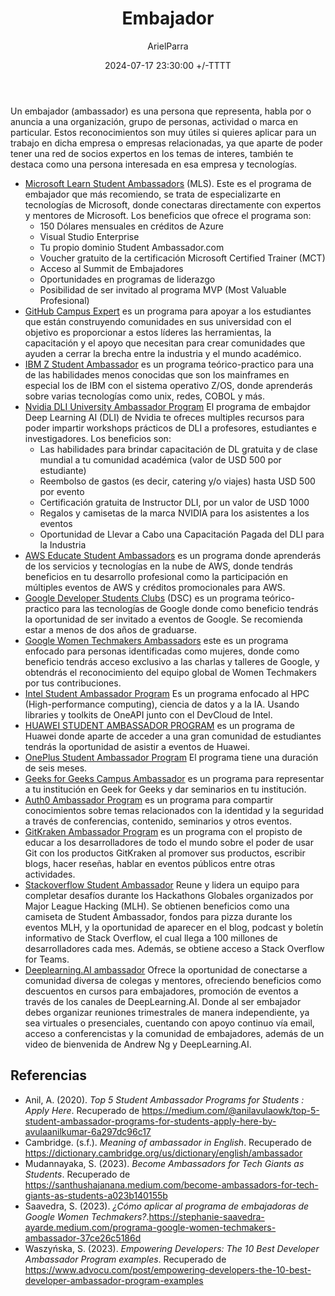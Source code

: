 ﻿---
title: Embajador
description: Oportunidades para ser embajador de múltiples empresas
date: 2024-07-17 23:30:00 +/-TTTT
categories: [Desarrollo_Profesional]
author: ArielParra 
tags: [recomendaciones,estudiantes]
pin: false
mermaid: false
image:
---

Un embajador (ambassador) es una persona que representa, habla por o anuncia a una organización, grupo de personas, actividad o marca en particular. Estos reconocimientos son muy útiles si quieres aplicar para un trabajo en dicha empresa o empresas relacionadas, ya que aparte de poder tener una red de socios expertos en los temas de interes, también te destaca como una persona interesada en esa empresa y tecnologías. 

- [Microsoft Learn Student Ambassadors](https://studentambassadors.microsoft.com/) (MLS). Este es el programa de embajador que más recomiendo, se trata de especializarte en tecnologías de Microsoft, donde conectaras directamente con expertos y mentores de Microsoft. Los beneficios que ofrece el programa son: 
    - 150 Dólares mensuales en créditos de Azure
    - Visual Studio Enterprise
    - Tu propio dominio Student Ambassador.com
    - Voucher gratuito de la certificación Microsoft Certified Trainer (MCT)
    - Acceso al Summit de Embajadores
    - Oportunidades en programas de liderazgo
    - Posibilidad de ser invitado al programa MVP (Most Valuable Profesional)
- [GitHub Campus Expert](https://education.github.com/campus_experts) es un programa para apoyar a los estudiantes que están construyendo comunidades en sus universidad con el objetivo es proporcionar a estos líderes las herramientas, la capacitación y el apoyo que necesitan para crear comunidades que ayuden a cerrar la brecha entre la industria y el mundo académico.
- [IBM Z Student Ambassador](https://www.yourbigyear.com/ibm-zsystems-ambassador-program) es un programa teórico-practico para una de las habilidades menos conocidas que son los mainframes en especial los de IBM con el sistema operativo Z/OS, donde aprenderás sobre varias tecnologías como unix, redes, COBOL y más.
- [Nvidia DLI University Ambassador Program](https://www.nvidia.com/es-la/deep-learning-ai/education/ambassador-program/) El programa de embajdor Deep Learning AI (DLI) de Nvidia te ofreces multiples recursos para poder impartir workshops prácticos de DLI a profesores, estudiantes e investigadores. Los beneficios son:
    - Las habilidades para brindar capacitación de DL gratuita y de clase mundial a tu comunidad académica (valor de USD 500 por estudiante)
    - Reembolso de gastos (es decir, catering y/o viajes) hasta USD 500 por evento  
    - Certificación gratuita de Instructor DLI, por un valor de USD 1000
    - Regalos y camisetas de la marca NVIDIA para los asistentes a los eventos
    - Oportunidad de Llevar a Cabo una Capacitación Pagada del DLI para la Industria
- [AWS Educate Student Ambassadors](https://www.awseducate.com/registration#APP_TYPE) es un programa donde aprenderás de los servicios y tecnologías en la nube de AWS, donde tendrás beneficios en tu desarrollo profesional como la participación en múltiples eventos de AWS y créditos promocionales para AWS.
- [Google Developer Students Clubs](https://developers.google.com/community/gdsc/leads?hl=es-419) (DSC) es un programa teórico-practico para las tecnologías de Google donde como beneficio tendrás la oportunidad de ser invitado a eventos de Google. Se recomienda estar a menos de dos años de graduarse.
- [Google Women Techmakers Ambassadors](https://developers.google.com/womentechmakers/ambassadors?hl=es-419) este es un programa enfocado para personas identificadas como mujeres, donde como beneficio tendrás acceso exclusivo a las charlas y talleres de Google, y obtendrás el reconocimiento del equipo global de Women Techmakers por tus contribuciones.
- [Intel Student Ambassador Program](https://devmesh.intel.com/member-programs/intel-student-ambassador-program) Es un programa enfocado al HPC (High-performance computing), ciencia de datos y a la IA. Usando libraries y toolkits de OneAPI junto con el DevCloud de Intel.
- [HUAWEI STUDENT AMBASSADOR PROGRAM](https://developer.huawei.com/consumer/en/programs/hsd/ambassador) es un programa de Huawei donde aparte de acceder a una gran comunidad de estudiantes tendrás la oportunidad de asistir a eventos de Huawei. 
- [OnePlus Student Ambassador Program](https://www.oneplus.in/campus) El programa tiene una duración de seis meses. 
- [Geeks for Geeks Campus Ambassador](https://www.geeksforgeeks.org/campus-ambassador-program-by-geeksforgeeks/) es un programa para representar a tu institución en Geek for Geeks y dar seminarios en tu institución.
- [Auth0 Ambassador Program](https://auth0.com/ambassador-program) es un programa para compartir conocimientos sobre temas relacionados con la identidad y la seguridad a través de conferencias, contenido, seminarios y otros eventos.
- [GitKraken Ambassador Program](https://www.gitkraken.com/ambassador) es un programa con el propisto de educar a los desarrolladores de todo el mundo sobre el poder de usar Git con los productos GitKraken al promover sus productos, escribir blogs, hacer reseñas, hablar en eventos públicos entre otras actividades.
- [Stackoverflow Student Ambassador](https://students.stackoverflow.co/) Reune y lidera un equipo para completar desafíos durante los Hackathons Globales organizados por Major League Hacking (MLH). Se obtienen beneficios como una camiseta de Student Ambassador, fondos para pizza durante los eventos MLH, y la oportunidad de aparecer en el blog, podcast y boletín informativo de Stack Overflow, el cual llega a 100 millones de desarrolladores cada mes. Además, se obtiene acceso a Stack Overflow for Teams.
- [Deeplearning.AI ambassador](https://www.deeplearning.ai/ambassador/) Ofrece la oportunidad de conectarse a comunidad diversa de colegas y mentores, ofreciendo beneficios como descuentos en cursos para embajadores, promoción de eventos a través de los canales de DeepLearning.AI. Donde al ser embajador debes organizar reuniones trimestrales de manera independiente, ya sea virtuales o presenciales, cuentando con apoyo continuo vía email, acceso a conferencistas y la comunidad de embajadores, además de un video de bienvenida de Andrew Ng y DeepLearning.AI.

## Referencias
- Anil, A. (2020). *Top 5 Student Ambassador Programs for Students : Apply Here*. Recuperado de <https://medium.com/@anilavulaowk/top-5-student-ambassador-programs-for-students-apply-here-by-avulaanilkumar-6a297dc96c17>
- Cambridge. (s.f.). *Meaning of ambassador in English*. Recuperado de <https://dictionary.cambridge.org/us/dictionary/english/ambassador>
- Mudannayaka, S. (2023). *Become Ambassadors for Tech Giants as Students*. Recuperado de <https://santhushajanana.medium.com/become-ambassadors-for-tech-giants-as-students-a023b140155b>
- Saavedra, S. (2023). *¿Cómo aplicar al programa de embajadoras de Google Women Techmakers?*.<https://stephanie-saavedra-ayarde.medium.com/programa-google-women-techmakers-ambassador-37ce26c5186d>
- Waszyńska, S. (2023). *Empowering Developers: The 10 Best Developer Ambassador Program examples*. Recuperado de <https://www.advocu.com/post/empowering-developers-the-10-best-developer-ambassador-program-examples>